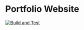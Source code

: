 # Portfolio Website

[![Build and Test](https://github.com/NikolaiMadlener/portfolio/actions/main.yml/badge.svg)](https://github.com/NikolaiMadlener/portfolio/actions/main.yml)
